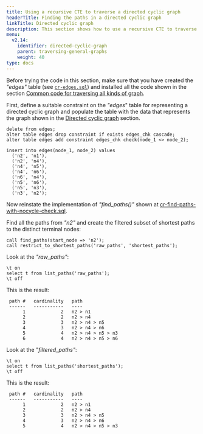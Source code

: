 ```yaml
---
title: Using a recursive CTE to traverse a directed cyclic graph
headerTitle: Finding the paths in a directed cyclic graph
linkTitle: Directed cyclic graph
description: This section shows how to use a recursive CTE to traverse a directed cyclic graph.
menu:
  v2.14:
    identifier: directed-cyclic-graph
    parent: traversing-general-graphs
    weight: 40
type: docs
---
```


Before trying the code in this section, make sure that you have created the _"edges"_ table (see [`cr-edges.sql`](../graph-representation/#cr-edges-sql)) and installed all the code shown in the section [Common code for traversing all kinds of graph](../common-code/).

First, define a suitable constraint on the _"edges_" table for representing a directed cyclic graph and populate the table with the data that represents the graph shown in the [Directed cyclic graph](../../traversing-general-graphs/#directed-cyclic-graph) section.

```plpgsql
delete from edges;
alter table edges drop constraint if exists edges_chk cascade;
alter table edges add constraint edges_chk check(node_1 <> node_2);

insert into edges(node_1, node_2) values
  ('n2', 'n1'),
  ('n2', 'n4'),
  ('n4', 'n5'),
  ('n4', 'n6'),
  ('n6', 'n4'),
  ('n5', 'n6'),
  ('n5', 'n3'),
  ('n3', 'n2');
```

Now reinstate the implementation of _"find_paths()"_ shown at [cr-find-paths-with-nocycle-check.sql](../undirected-cyclic-graph/#cr-find-paths-with-nocycle-check-sql).

Find all the paths from _"n2"_ and create the filtered subset of shortest paths to the distinct terminal nodes:

```plpgsql
call find_paths(start_node => 'n2');
call restrict_to_shortest_paths('raw_paths', 'shortest_paths');
```

Look at the _"raw_paths"_:

```plpgsql
\t on
select t from list_paths('raw_paths');
\t off
```

This is the result:

```
 path #   cardinality   path
 ------   -----------   ----
      1             2   n2 > n1
      2             2   n2 > n4
      3             3   n2 > n4 > n5
      4             3   n2 > n4 > n6
      5             4   n2 > n4 > n5 > n3
      6             4   n2 > n4 > n5 > n6
```
Look at the "_filtered_paths"_:

```plpgsql
\t on
select t from list_paths('shortest_paths');
\t off
```

This is the result:

```
 path #   cardinality   path
 ------   -----------   ----
      1             2   n2 > n1
      2             2   n2 > n4
      3             3   n2 > n4 > n5
      4             3   n2 > n4 > n6
      5             4   n2 > n4 > n5 > n3
```
